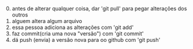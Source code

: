 0. antes de alterar qualquer coisa, dar 'git pull' para pegar alterações dos outros
1. alguem altera algum arquivo
2. essa pessoa adiciona as alterações com 'git add'
3. faz commit(cria uma nova "versão") com 'git commit'
4. dá push (envia) a versão nova para oo github com 'git push'
